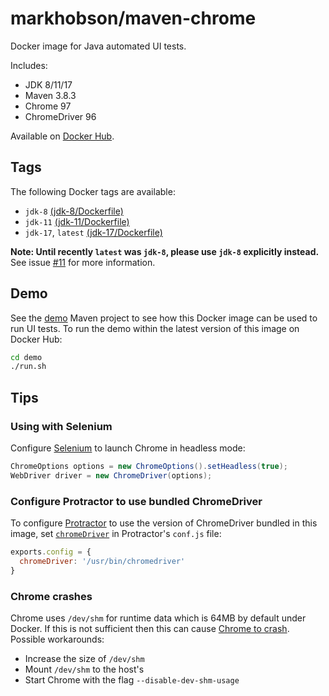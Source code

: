 # markhobson/maven-chrome

Docker image for Java automated UI tests.

Includes:

* JDK 8/11/17
* Maven 3.8.3
* Chrome 97
* ChromeDriver 96

Available on [Docker Hub](https://hub.docker.com/r/markhobson/maven-chrome/).

## Tags

The following Docker tags are available:

* `jdk-8` [(jdk-8/Dockerfile)](jdk-8/Dockerfile)
* `jdk-11` [(jdk-11/Dockerfile)](jdk-11/Dockerfile)
* `jdk-17`, `latest` [(jdk-17/Dockerfile)](jdk-17/Dockerfile)

**Note: Until recently `latest` was `jdk-8`, please use `jdk-8` explicitly instead.** See issue [#11](https://github.com/markhobson/docker-maven-chrome/issues/11) for more information.

## Demo

See the [demo](demo) Maven project to see how this Docker image can be used to run UI tests. To run the demo within the latest version of this image on Docker Hub:

```bash
cd demo
./run.sh
```

## Tips

### Using with Selenium

Configure [Selenium](https://www.selenium.dev/) to launch Chrome in headless mode:

```java
ChromeOptions options = new ChromeOptions().setHeadless(true);
WebDriver driver = new ChromeDriver(options);
```

### Configure Protractor to use bundled ChromeDriver

To configure [Protractor](https://www.protractortest.org/) to use the version of ChromeDriver bundled in this image, set [`chromeDriver`](https://github.com/angular/protractor/blob/master/lib/config.ts#L76) in Protractor's `conf.js` file:

```js
exports.config = {
  chromeDriver: '/usr/bin/chromedriver'
}
```

### Chrome crashes

Chrome uses `/dev/shm` for runtime data which is 64MB by default under Docker. If this is not sufficient then this can cause [Chrome to crash](https://bugs.chromium.org/p/chromium/issues/detail?id=522853). Possible workarounds:

* Increase the size of `/dev/shm`
* Mount `/dev/shm` to the host's
* Start Chrome with the flag `--disable-dev-shm-usage`

